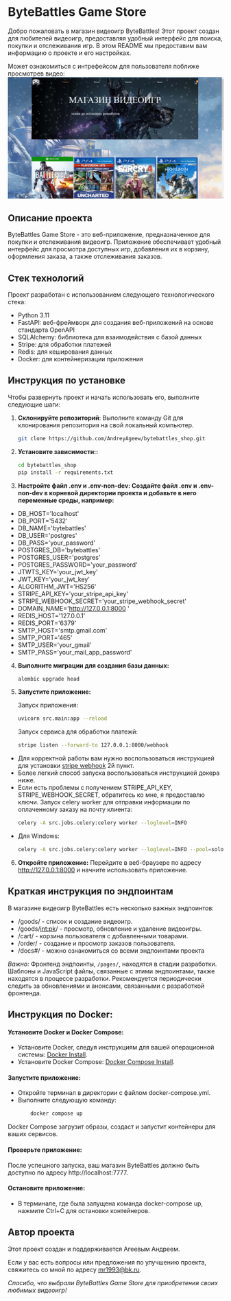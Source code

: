 # ByteBattles Game Store

Добро пожаловать в магазин видеоигр ByteBattles!
Этот проект создан для любителей видеоигр, предоставляя удобный интерфейс для поиска, покупки и отслеживания игр.
В этом README мы предоставим вам информацию о проекте и его настройках.

Может ознакомиться с интрефейсом для пользователя поближе просмотрев видео:
[![Видео](src/static/img/preview.png)](https://drive.google.com/file/d/1L0kHXOkBrV9w3NAoKpDAC0_0wYGhV3US/view?usp=drive_link)

## Описание проекта

ByteBattles Game Store - это веб-приложение, предназначенное для покупки и отслеживания видеоигр. Приложение
обеспечивает удобный интерфейс для просмотра доступных игр, добавления их в корзину, оформления заказа, а также
отслеживания заказов.

## Стек технологий

Проект разработан с использованием следующего технологического стека:

- Python 3.11
- FastAPI: веб-фреймворк для создания веб-приложений на основе стандарта OpenAPI
- SQLAlchemy: библиотека для взаимодействия с базой данных
- Stripe: для обработки платежей
- Redis: для кеширования данных
- Docker: для контейнеризации приложения

## Инструкция по установке

Чтобы развернуть проект и начать использовать его, выполните следующие шаги:

1. **Склонируйте репозиторий**: Выполните команду Git для клонирования репозитория на свой локальный компьютер.

   ```bash
   git clone https://github.com/AndreyAgeew/bytebattles_shop.git
2. **Установите зависимости::**

   ```bash
   cd bytebattles_shop
   pip install -r requirements.txt

3. **Настройте файл .env и .env-non-dev: Создайте файл .env и .env-non-dev в корневой директории проекта и добавьте в
   него переменные среды, например:**

- DB_HOST='localhost'
- DB_PORT='5432'
- DB_NAME='bytebattles'
- DB_USER='postgres'
- DB_PASS='your_password'
- POSTGRES_DB='bytebattles'
- POSTGRES_USER='postgres'
- POSTGRES_PASSWORD='your_password'
- JTWTS_KEY='your_jwt_key'
- JWT_KEY='your_jwt_key'
- ALGORITHM_JWT='HS256'
- STRIPE_API_KEY='your_stripe_api_key'
- STRIPE_WEBHOOK_SECRET='your_stripe_webhook_secret'
- DOMAIN_NAME='http://127.0.0.1:8000 '
- REDIS_HOST='127.0.0.1'
- REDIS_PORT='6379'
- SMTP_HOST='smtp.gmail.com'
- SMTP_PORT='465'
- SMTP_USER='your_gmail'
- SMTP_PASS='your_mail_app_password'

4. **Выполните миграции для создания базы данных:**

   ```bash
   alembic upgrade head
5. **Запустите приложение:**

   Запуск приложения:
   ```bash
   uvicorn src.main:app --reload
   ```
   Запуск сервиса для обработки платежй:
    ```bash
    stripe listen --forward-to 127.0.0.1:8000/webhook
    ```

- Для корректной работы вам нужно воспользоваться инструкцией для
  установки [stripe webhook](https://stripe.com/docs/payments/handling-payment-events) 2й пункт.
- Более легкий способ запуска воспользоваться инструкцией докера ниже.
- Если есть проблемы с получением STRIPE_API_KEY, STRIPE_WEBHOOK_SECRET, обратитесь ко мне, я предоставлю ключи.
  Запуск celery worker для отправки информации по оплаченному заказу на почту клиента:
    ```bash
    celery -A src.jobs.celery:celery worker --loglevel=INFO
    ```
- Для Windows:
    ```bash
    celery -A src.jobs.celery:celery worker --loglevel=INFO --pool=solo

6. **Откройте приложение:** Перейдите в веб-браузере по адресу http://127.0.0.1:8000 и начните использовать приложение.

## Краткая инструкция по эндпоинтам

В магазине видеоигр ByteBattles есть несколько важных эндпоинтов:

* /goods/ - список и создание видеоигр.
* /goods/<int:pk>/ - просмотр, обновление и удаление видеоигры.
* /cart/ - корзина пользователя с добавленными товарами.
* /order/ - создание и просмотр заказов пользователя.
* /docs#/ - можно ознакомиться со всеми эндпоинтами проекта

*Важно:* Фронтенд эндпоинты, `/pages/`, находятся в стадии разработки. Шаблоны и JavaScript файлы, связанные с этими
эндпоинтами, также находятся в процессе разработки. Рекомендуется периодически следить за обновлениями и анонсами,
связанными с разработкой фронтенда.

## Инструкция по Docker:

#### Установите Docker и Docker Compose:

* Установите Docker, следуя инструкциям для вашей операционной
  системы: [Docker Install](https://docs.docker.com/get-docker/).
* Установите Docker Compose: [Docker Compose Install](https://docs.docker.com/compose/install/).

#### Запустите приложение:

* Откройте терминал в директории с файлом docker-compose.yml.
* Выполните следующую команду:
    ```bash
        docker compose up

Docker Compose загрузит образы, создаст и запустит контейнеры для ваших сервисов.

#### Проверьте приложение:

После успешного запуска, ваш магазин ByteBattles должно быть доступно по адресу http://localhost:7777.

#### Остановите приложение:

* В терминале, где была запущена команда docker-compose up, нажмите Ctrl+C для остановки контейнеров.

## Автор проекта

Этот проект создан и поддерживается Агеевым Андреем.

Если у вас есть вопросы или предложения по улучшению проекта, свяжитесь со мной по адресу mr1993@bk.ru.

<em>Спасибо, что выбрали ByteBattles Game Store для приобретения своих любимых видеоигр!</em>
